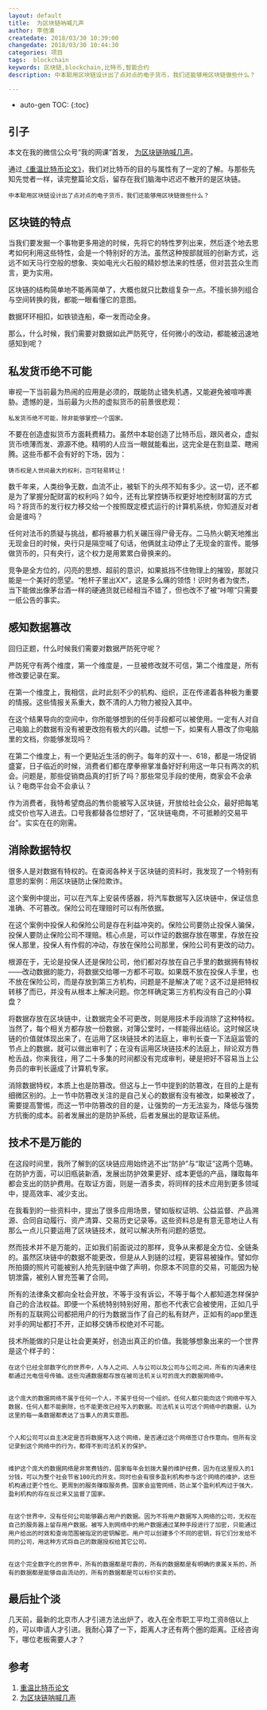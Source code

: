 ```yaml
---
layout: default
title:  为区块链呐喊几声
author: 李佶澳
createdate: 2018/03/30 10:39:00
changedate: 2018/03/30 10:44:30
categories: 项目
tags:  blockchain
keywords: 区块链,blockchain,比特币,智能合约
description: 中本聪用区块链设计出了点对点的电子货币，我们还能够用区块链做些什么？

---
```


* auto-gen TOC:
{:toc}

## 引子

本文在我的微信公众号“我的网课”首发， [为区块链呐喊几声][2]。

通过[《重温比特币论文》][1]，我们对比特币的目的与属性有了一定的了解。与那些先知先觉者一样，读完整篇论文后，留存在我们脑海中迟迟不散开的是区块链。


    中本聪用区块链设计出了点对点的电子货币，我们还能够用区块链做些什么？


## 区块链的特点


当我们要发掘一个事物更多用途的时候，先将它的特性罗列出来，然后逐个地去思考如何利用这些特性，会是一个特别好的方法。虽然这种按部就班的创新方式，远远不如天马行空般的想象、突如电光火石般的精妙想法来的性感，但对芸芸众生而言，更为实用。


区块链的结构简单地不能再简单了，大概也就只比数组复杂一点。不擅长排列组合与空间转换的我，都能一眼看懂它的意图。


数据环环相扣，如铁锁连船，牵一发而动全身。


那么，什么时候，我们需要对数据如此严防死守，任何微小的改动，都能被迅速地感知到呢？


## 私发货币绝不可能


审视一下当前最为热闹的应用是必须的，既能防止错失机遇，又能避免被喧哗裹胁。遗憾的是，当前最为火热的虚拟货币的前景很悲观：


    私发货币绝不可能，除非能够掌控一个国家。


不要在创造虚拟货币方面耗费精力。虽然中本聪创造了比特币后，跟风者众，虚拟货币喷薄而发、源源不绝。精明的人应当一眼就能看出，这完全是在割韭菜、瞎闹腾。这些币都不会有好的下场，因为：


    铸币权是人世间最大的权利，岂可轻易转让！


数千年来，人类纷争无数，血流不止，被斩下的头颅不知有多少。这一切，还不都是为了掌握分配财富的权利吗？如今，还有比掌控铸币权更好地控制财富的方式吗？将货币的发行权力移交给一个按照既定模式运行的计算机系统，你知道反对者会是谁吗？


任何对法币的质疑与挑战，都将被暴力机关碾压得尸骨无存。二马热火朝天地推出无现金日的时候，央行只是隔空喊了句话，他俩就主动停止了无现金的宣传。能够做货币的，只有央行，这个权力是用累累白骨换来的。


竞争是全方位的，闪亮的思想、超前的意识，如果抵挡不住物理上的摧毁，那就只能是一个美好的愿望。“枪杆子里出XX”，这是多么痛的领悟！识时务者为俊杰，当下能做出像茅台酒一样的硬通货就已经相当不错了，但也改不了被“咔嚓”只需要一纸公告的事实。


## 感知数据篡改


回归正题，什么时候我们需要对数据严防死守呢？


严防死守有两个维度，第一个维度是，一旦被修改就不可信，第二个维度是，所有修改要记录在案。


在第一个维度上，我相信，此时此刻不少的机构、组织，正在传递着各种极为重要的情报。这些情报关系重大，数不清的人力物力被投入其中。


在这个结果导向的空间中，你所能够想到的任何手段都可以被使用。一定有人对自己电脑上的数据有没有被更改抱有极大的兴趣。试想一下，如果有人篡改了你电脑里的文档，你能够发现吗？


在第二个维度上，有一个更贴近生活的例子。每年的双十一、618，都是一场促销盛宴，日子临近的时候，消费者们都在摩拳擦掌准备好好利用这一年只有两次的机会。问题是，那些促销商品真的打折了吗？那些常见手段的使用，商家会不会承认？电商平台会不会承认？


作为消费者，我特希望商品的售价能被写入区块链，开放给社会公众，最好把每笔成交价也写入进去。口号我都替各位想好了，“区块链电商，不可抵赖的交易平台”。实实在在的刚需。


## 消除数据特权


很多人是对数据有特权的。在查阅各种关于区块链的资料时，我发现了一个特别有意思的案例：用区块链防止保险欺诈。


这个案例中提出，可以在汽车上安装传感器，将汽车数据写入区块链中，保证信息准确、不可篡改。保险公司在理赔时可以有所依据。


在这个案例中投保人和保险公司是存在利益冲突的。保险公司要防止投保人骗保，投保人要防止保险公司不理赔。核心点是，可以作证的数据存放在哪里，存放在投保人那里，投保人有作假的冲动，存放在保险公司那里，保险公司有更改的动力。


根源在于，无论是投保人还是保险公司，他们都对存放在自己手里的数据拥有特权——改动数据的能力，将数据交给哪一方都不可取。如果既不放在投保人手里，也不放在保险公司，而是存放到第三方机构，问题是不是解决了呢？这不过是把特权转移了而已，并没有从根本上解决问题。你怎样确定第三方机构没有自己的小算盘？


将数据存放在区块链中，让数据完全不可更改，则是用技术手段消除了这种特权。当然了，每个相关方都存放一份数据，对簿公堂时，一样能得出结论。这时候区块链的价值就体现出来了，在运用了区块链技术的法庭上，审判长查一下法庭监管的节点上的数据，就可以做出审判了；在没有运用区块链技术的法庭上，辩论双方唇枪舌战，你来我往，用了二十多集的时间都没有完成审判，硬是把好不容易当上公务员的审判长逼成了计算机专家。


消除数据特权，本质上也是防篡改。但这与上一节中提到的防篡改，在目的上是有细微区别的。上一节中防篡改关注的是自己关心的数据有没有被改，如果被改了，需要提高警惕，而这一节中防篡改的目的是，让强势的一方无法妄为，降低与强势方抗衡的成本。前者发展出的是防护系统，后者发展出的是取证系统。


## 技术不是万能的


在这段时间里，我所了解到的区块链应用始终逃不出“防护”与“取证”这两个范畴。在防护方面，可以旧瓶装新酒，发展出防护效果更好、成本更低的产品，赚取每年都会支出的防护费用。在取证方面，则是一酒多卖，将同样的技术应用到更多领域中，提高效率、减少支出。


在我看到的一些资料中，提出了很多应用场景，譬如版权证明、公益监督、产品溯源、合同自动履行、资产清算、交易历史记录等。这些资料总是有意无意地让人有那么一点儿只要运用了区块链技术，就可以解决所有问题的感觉。


然而技术并不是万能的，正如我们前面说过的那样，竞争从来都是全方位、全链条的。虽然区块链中的数据不能更改，但是从人到链的过程，更容易被操作。譬如你所拍摄的照片可能被别人抢先到链中做了声明，你原本不同意的交易，可能因为秘钥泄露，被别人冒充签署了合同。


所有的法律条文都向全社会开放，不等于没有诉讼，不等于每个人都知道怎样保护自己的合法权益。即便一个系统特别特别好用，那也不代表它会被使用，正如几乎所有的互联网公司都把用户的行为数据当作了自己的私有财产，正如有的app里连对手的网址都打不开，正如移交铸币权绝对不可能。


技术所能做的只是让社会更美好，创造出真正的价值。我能够想象出来的一个世界是这个样子的：


    在这个已经全部数字化的世界中，人与人之间、人与公司以及公司与公司之间，所有的沟通来往都通过光电信号传输。这些沟通数据都存放在被司法机关认可的庞大的数据网络中。


    这个庞大的数据网络不属于任何一个人，不属于任何一个组织。任何人都只能向这个网络中写入数据，任何人都不能删除，也不能更改已经写入的数据。司法机关认可这个网络中的数据，认为这里的每一条数据都表达了当事人的真实意图。


    个人和公司可以自主决定是否将数据写入这个网络，是否通过这个网络签订合作意向。但所有没记录到这个网络中的行为，都得不到司法机关的保护。


    维护这个庞大的数据网络是非常费钱的，国家每年会划拨大量的维护经费，因为在这里投入的1分钱，可以为整个社会节省100元的开支。同时也会有很多盈利机构参与这个网络的维护，这些机构通过更个性化、更周到的服务赚取服务费。国家会监管网络，防止某个盈利机构过于强大，盈利机构的存在反过来又监督了国家。


    在这个世界中，没有任何公司能够霸占用户的数据。因为不将用户数据写入网络的公司，无权在自己的服务器上留存用户数据。被写入到网络中的用户数据通过某种手段进行了加密，只能通过用户给出的时效和查询范围被指定的密钥解密。用户可以创建多个不同的密钥，将它们分发给不同的公司，用这种方式将自己的数据授权给其它公司。


    在这个完全数字化的世界中，所有的数据都是可靠的，所有的数据都是有明确的隶属关系的，所有的数据都是能够自由流动的，所有的数据都是可以标价买卖的。


## 最后扯个淡

几天前，最新的北京市人才引进方法出炉了，收入在全市职工平均工资8倍以上的，可以申请人才引进。我耐心算了一下，距离人才还有两个圈的距离。正经咨询下，哪位老板需要人才？

## 参考

1. [重温比特币论文][1]
2. [为区块链呐喊几声][2]

[1]: http://www.lijiaocn.com/%E9%A1%B9%E7%9B%AE/2018/03/22/btc-paper.html  "重温比特币论文" 
[2]: https://mp.weixin.qq.com/s/h5aNvCXa6WmtV8j7HgdKDg "为区块链呐喊几声"
